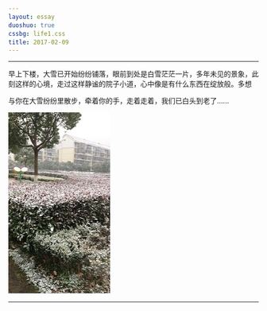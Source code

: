 ```yaml
---
layout: essay
duoshuo: true
cssbg: life1.css
title: 2017-02-09
---
```


----------

早上下楼，大雪已开始纷纷铺落，眼前到处是白雪茫茫一片，多年未见的景象，此刻这样的心境，走过这样静谧的院子小道，心中像是有什么东西在绽放般。多想

与你在大雪纷纷里散步，牵着你的手，走着走着，我们已白头到老了......

![](/images/diaryRes/15.jpg)

---------
